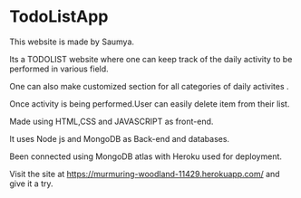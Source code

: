 # TodoListApp
This website is made by Saumya.

Its a TODOLIST website where one can keep track of the daily activity to be performed in various field.

One can also make customized section for all categories of daily activites .

Once activity is being performed.User can easily delete item from their list.

Made using HTML,CSS and JAVASCRIPT as front-end.

It uses Node js and MongoDB as Back-end and databases.

Been connected using MongoDB atlas with Heroku used for deployment.

 Visit the site at https://murmuring-woodland-11429.herokuapp.com/
 and give it a try.
